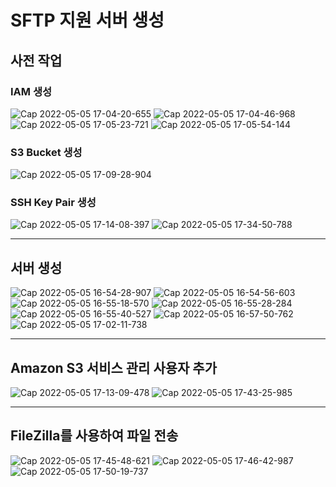 # SFTP 지원 서버 생성

## 사전 작업
### IAM 생성
![Cap 2022-05-05 17-04-20-655](https://user-images.githubusercontent.com/46125158/166907768-39f36482-12f5-4cbe-8c48-d930b5ea640a.png)
![Cap 2022-05-05 17-04-46-968](https://user-images.githubusercontent.com/46125158/166907778-07ee012a-e2a2-4871-a9a4-53e223c15e7a.png)
![Cap 2022-05-05 17-05-23-721](https://user-images.githubusercontent.com/46125158/166907781-cde85b3a-0b80-47b9-abec-c9368c555853.png)
![Cap 2022-05-05 17-05-54-144](https://user-images.githubusercontent.com/46125158/166907783-b86d3c6a-9062-44bb-90e9-757c51103cbe.png)

### S3 Bucket 생성
![Cap 2022-05-05 17-09-28-904](https://user-images.githubusercontent.com/46125158/166907692-52f2b717-9fab-4469-94d4-851349560794.png)

### SSH Key Pair 생성
![Cap 2022-05-05 17-14-08-397](https://user-images.githubusercontent.com/46125158/166897533-bcf9681c-cf62-485c-aeda-eed170df6f01.png)
![Cap 2022-05-05 17-34-50-788](https://user-images.githubusercontent.com/46125158/166897540-ec02a14b-383a-4939-93e8-0dd476b70602.png)


<hr>

## 서버 생성
![Cap 2022-05-05 16-54-28-907](https://user-images.githubusercontent.com/46125158/166897871-2f555767-1f7f-4102-a00c-7ab3327d3f74.png)
![Cap 2022-05-05 16-54-56-603](https://user-images.githubusercontent.com/46125158/166897875-f4686e70-802e-46a4-94f2-53f89360fdf4.png)
![Cap 2022-05-05 16-55-18-570](https://user-images.githubusercontent.com/46125158/166897876-bbe5cf51-ecc1-4dab-99f1-7b56a293d8a0.png)
![Cap 2022-05-05 16-55-28-284](https://user-images.githubusercontent.com/46125158/166897878-f74960ed-288e-4bf5-8214-ee207181e4d7.png)
![Cap 2022-05-05 16-55-40-527](https://user-images.githubusercontent.com/46125158/166897879-b2a4e517-793f-43c6-837e-75029a893050.png)
![Cap 2022-05-05 16-57-50-762](https://user-images.githubusercontent.com/46125158/166897881-5278d851-d7f4-4a6f-9105-9da34153e623.png)
![Cap 2022-05-05 17-02-11-738](https://user-images.githubusercontent.com/46125158/166897882-2faa1425-3ef1-43fa-a425-2e51736c614f.png)

<hr>

## Amazon S3 서비스 관리 사용자 추가
![Cap 2022-05-05 17-13-09-478](https://user-images.githubusercontent.com/46125158/166905417-6b840b42-9306-4a8e-b824-27eb8f4850a0.png)
![Cap 2022-05-05 17-43-25-985](https://user-images.githubusercontent.com/46125158/166905424-c4812b27-cbaa-4134-a6be-e1e227286059.png)

<hr>

## FileZilla를 사용하여 파일 전송
![Cap 2022-05-05 17-45-48-621](https://user-images.githubusercontent.com/46125158/166904124-5db8da09-7ff2-45d6-97f2-3528fd4f4a8d.png)
![Cap 2022-05-05 17-46-42-987](https://user-images.githubusercontent.com/46125158/166904132-94948153-3114-43b2-8372-cd59bac7b58d.png)
![Cap 2022-05-05 17-50-19-737](https://user-images.githubusercontent.com/46125158/166904138-c7e71686-97d3-455f-89c0-2daf3a8ee2d4.png)

